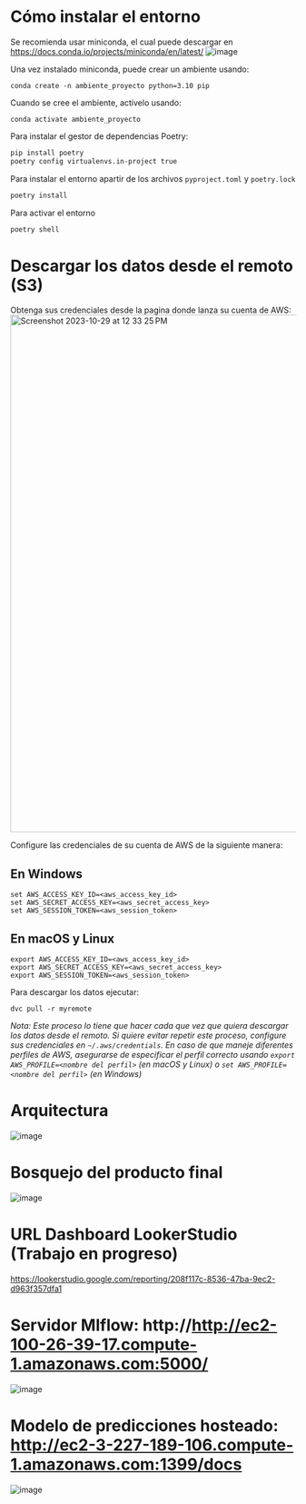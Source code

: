 # Cómo instalar el entorno
Se recomienda usar miniconda, el cual puede descargar en https://docs.conda.io/projects/miniconda/en/latest/
![image](https://github.com/jjovalle99/proyecto_despliegue_de_modelos/assets/70274018/5713fe31-ea0c-4710-9a69-5efeaf165786)

Una vez instalado miniconda, puede crear un ambiente usando:
```
conda create -n ambiente_proyecto python=3.10 pip
```

Cuando se cree el ambiente, activelo usando:
```
conda activate ambiente_proyecto
```

Para instalar el gestor de dependencias Poetry:
```bash
pip install poetry
poetry config virtualenvs.in-project true
```

Para instalar el entorno apartir de los archivos `pyproject.toml` y `poetry.lock`
```bash
poetry install
```

Para activar el entorno
```bash
poetry shell
```

# Descargar los datos desde el remoto (S3)
Obtenga sus credenciales desde la pagina donde lanza su cuenta de AWS:
<img width="911" alt="Screenshot 2023-10-29 at 12 33 25 PM" src="https://github.com/jjovalle99/proyecto_despliegue_de_modelos/assets/70274018/a6ad4b22-29fb-4c5b-bda9-5ba767ea5810">

Configure las credenciales de su cuenta de AWS de la siguiente manera:
## En Windows
```
set AWS_ACCESS_KEY_ID=<aws_access_key_id>
set AWS_SECRET_ACCESS_KEY=<aws_secret_access_key>
set AWS_SESSION_TOKEN=<aws_session_token>
```
## En macOS y Linux
```
export AWS_ACCESS_KEY_ID=<aws_access_key_id>
export AWS_SECRET_ACCESS_KEY=<aws_secret_access_key>
export AWS_SESSION_TOKEN=<aws_session_token>
```

Para descargar los datos ejecutar:
```
dvc pull -r myremote
```

_Nota: Este proceso lo tiene que hacer cada que vez que quiera descargar los datos desde el remoto.
Si quiere evitar repetir este proceso, configure sus credenciales en `~/.aws/credentials`.
En caso de que maneje diferentes perfiles de AWS, asegurarse de especificar el perfil correcto
usando `export AWS_PROFILE=<nombre del perfil>` (en macOS y Linux) o `set AWS_PROFILE=<nombre del perfil>` (en Windows)_

# Arquitectura
![image](https://github.com/jjovalle99/proyecto_despliegue_de_modelos/assets/70274018/a52c7e3d-c448-483b-b5ca-9b255a73371b)

# Bosquejo del producto final
![image](https://github.com/jjovalle99/proyecto_despliegue_de_modelos/assets/70274018/427f56e6-3cf2-4cf4-8342-988d4358ac60)

# URL Dashboard LookerStudio (Trabajo en progreso)
https://lookerstudio.google.com/reporting/208f117c-8536-47ba-9ec2-d963f357dfa1

# Servidor Mlflow: http://http://ec2-100-26-39-17.compute-1.amazonaws.com:5000/
![image](https://github.com/jjovalle99/proyecto_despliegue_de_modelos/assets/70274018/51f98b74-5f23-4bb7-8a9c-a821e849f89c)

# Modelo de predicciones hosteado: http://ec2-3-227-189-106.compute-1.amazonaws.com:1399/docs
![image](https://github.com/jjovalle99/proyecto_despliegue_de_modelos/assets/70274018/429aa79d-0bda-480e-a43f-dbe20edf8a74)
